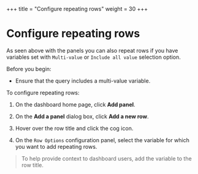 +++
title = "Configure repeating rows"
weight = 30
+++

# Configure repeating rows

As seen above with the panels you can also repeat rows if you have variables set with `Multi-value` or
`Include all value` selection option.

Before you begin:

- Ensure that the query includes a multi-value variable.

To configure repeating rows:

1. On the dashboard home page, click **Add panel**.

1. On the **Add a panel** dialog box, click **Add a new row**.

1. Hover over the row title and click the cog icon.

1. On the `Row Options` configuration panel, select the variable for which you want to add repeating rows.

> To help provide context to dashboard users, add the variable to the row title.
